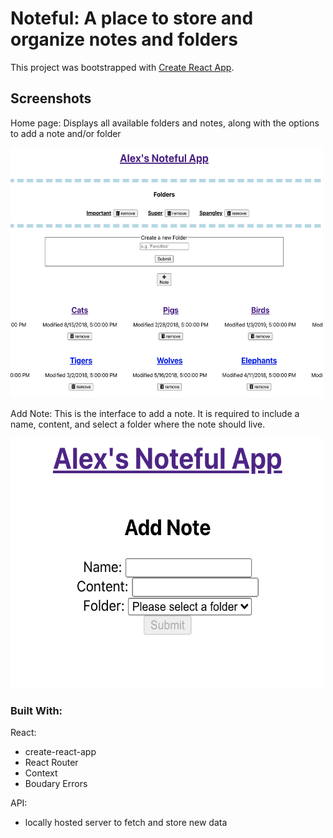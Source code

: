 # Noteful: A place to store and organize notes and folders

This project was bootstrapped with [Create React App](https://github.com/facebook/create-react-app).

## Screenshots

Home page: Displays all available folders and notes, along with the options to add a note and/or folder

<img src="./screenshots/noteful-home.jpeg" width="500" height="400"/>


Add Note: This is the interface to add a note. It is required to include a name, content, and select a folder where the note should live.

<img src="./screenshots/noteful-add-note.jpeg" width="500" height="400"/>


### Built With:

React:
- create-react-app
- React Router
- Context
- Boudary Errors

API:
- locally hosted server to fetch and store new data

